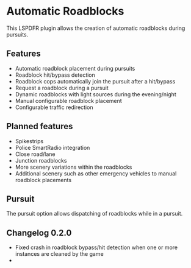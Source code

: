 # Automatic Roadblocks

This LSPDFR plugin allows the creation of automatic roadblocks during pursuits.

## Features

- Automatic roadblock placement during pursuits
- Roadblock hit/bypass detection
- Roadblock cops automatically join the pursuit after a hit/bypass
- Request a roadblock during a pursuit
- Dynamic roadblocks with light sources during the evening/night
- Manual configurable roadblock placement
- Configurable traffic redirection

## Planned features

- Spikestrips
- Police SmartRadio integration
- Close road/lane
- Junction roadblocks
- More scenery variations within the roadblocks
- Additional scenery such as other emergency vehicles to manual roadblock placements

## Pursuit

The pursuit option allows dispatching of roadblocks while in a pursuit.

## Changelog 0.2.0

- Fixed crash in roadblock bypass/hit detection when one or more instances are cleaned by the game
- 